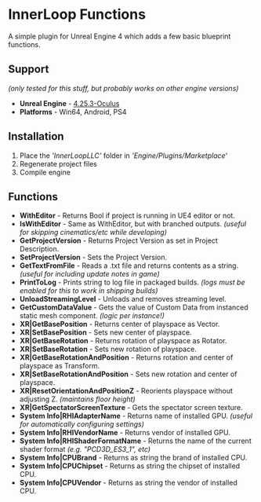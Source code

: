 # InnerLoop Functions

A simple plugin for Unreal Engine 4 which adds a few basic blueprint functions.

## Support
*(only tested for this stuff, but probably works on other engine versions)*
* **Unreal Engine** - [4.25.3-Oculus](https://github.com/Oculus-VR/UnrealEngine)
* **Platforms** - Win64, Android, PS4

## Installation
1) Place the *'InnerLoopLLC'* folder in *'Engine/Plugins/Marketplace'*<br>
2) Regenerate project files<br>
3) Compile engine<br>

## Functions
* **WithEditor** - Returns Bool if project is running in UE4 editor or not.<br>
* **IsWithEditor** - Same as WithEditor, but with branched outputs. *(useful for skipping cinematics/etc while developing)*<br>
* **GetProjectVersion** - Returns Project Version as set in Project Description.<br>
* **SetProjectVersion** - Sets the Project Version.<br>
* **GetTextFromFile** - Reads a .txt file and returns contents as a string. *(useful for including update notes in game)*<br>
* **PrintToLog** - Prints string to log file in packaged builds. *(logs must be enabled for this to work in shipping builds)*<br>
* **UnloadStreamingLevel** - Unloads and removes streaming level.<br>
* **GetCustomDataValue** - Gets the value of Custom Data from instanced static mesh component. *(logic per instance!)*<br>
* **XR|GetBasePosition** - Returns center of playspace as Vector.<br>
* **XR|SetBasePosition** - Sets new center of playspace.<br>
* **XR|GetBaseRotation** - Returns rotation of playspace as Rotator.<br>
* **XR|SetBaseRotation** - Sets new rotation of playspace.<br>
* **XR|GetBaseRotationAndPosition** - Returns rotation and center of playspace as Transform.<br>
* **XR|SetBaseRotationAndPosition** - Sets new rotation and center of playspace.<br>
* **XR|ResetOrientationAndPositionZ** - Reorients playspace without adjusting Z. *(maintains floor height)*<br>
* **XR|GetSpectatorScreenTexture** - Gets the spectator screen texture.<br>
* **System Info|RHIAdapterName** - Returns name of installed GPU. *(useful for automatically configuring settings)*<br>
* **System Info|RHIVendorName** - Returns vendor of installed GPU.<br>
* **System Info|RHIShaderFormatName** - Returns the name of the current shader format *(e.g. "PCD3D_ES3_1", etc)*<br>
* **System Info|CPUBrand** - Returns as string the brand of installed CPU.<br>
* **System Info|CPUChipset** - Returns as string the chipset of installed CPU.<br>
* **System Info|CPUVendor** - Returns as string the vendor of installed CPU.<br>
